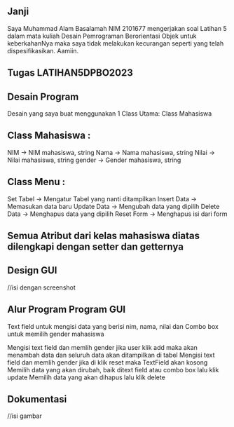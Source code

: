 ## Janji

Saya Muhammad Alam Basalamah NIM 2101677 mengerjakan soal Latihan 5 dalam mata kuliah Desain Pemrograman Berorientasi Objek untuk keberkahanNya maka saya tidak melakukan kecurangan seperti yang telah dispesifikasikan. Aamiin.

## Tugas LATIHAN5DPBO2023

## Desain Program
Desain yang saya buat menggunakan 1 Class Utama: Class Mahasiswa

## Class Mahasiswa :

NIM -> NIM mahasiswa, string
Nama -> Nama mahasiswa, string
Nilai -> Nilai mahasiswa, string
gender -> Gender mahasiswa, string

## Class Menu :

Set Tabel -> Mengatur Tabel yang nanti ditampilkan
Insert Data -> Memasukan data baru
Update Data -> Mengubah data yang dipilih
Delete Data -> Menghapus data yang dipilih
Reset Form -> Menghapus isi dari form

## Semua Atribut dari kelas mahasiswa diatas dilengkapi dengan setter dan getternya

## Design GUI
//isi dengan screenshot

## Alur Program Program GUI
Text field untuk mengisi data yang berisi nim, nama, nilai dan Combo box untuk memilih gender mahasiswa

Mengisi text field dan memlih gender jika user klik add maka akan menambah data dan seluruh data akan ditampilkan di tabel
Mengisi text field dan memlih gender jika di klik reset maka TextField akan kosong
Memilih data yang akan dirubah, baik ditext field atau combo box lalu klik update
Memilih data yang akan dihapus lalu klik delete

## Dokumentasi
//isi gambar
